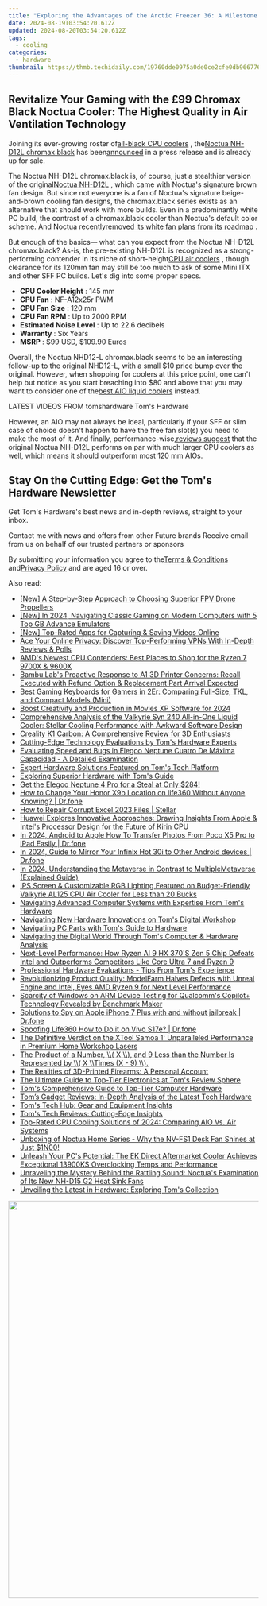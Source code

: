 ```yaml
---
title: "Exploring the Advantages of the Arctic Freezer 36: A Milestone in Economical Air Cooling Technology"
date: 2024-08-19T03:54:20.612Z
updated: 2024-08-20T03:54:20.612Z
tags:
  - cooling
categories:
  - hardware
thumbnail: https://thmb.techidaily.com/19760dde0975a0de0ce2cfe0db96677605f044bc91648bd3418188a2647d61d0.png
---
```


## Revitalize Your Gaming with the £99 Chromax Black Noctua Cooler: The Highest Quality in Air Ventilation Technology

Joining its ever-growing roster of[all-black CPU coolers](https://www.tomshardware.com/pc-components/cooling/noctua-releases-blacked-out-nh-d9l-and-nh-l9x65-chromablack-cpu-coolers) , the[Noctua NH-D12L chromax.black](https://target.georiot.com/Proxy.ashx?tsid=45723&GR%5FURL=https%3A%2F%2Famazon.com%2Fdp%2FB0CVKZ9T3Q%3Ftag%3Dhawk-future-20%26ascsubtag%3Dtomshardware-us-9816298357526699486-20) has been[announced](https://noctua.at/en/noctua-presents-nh-d12l-chromax-black-cpu-cooler) in a press release and is already up for sale.

 The Noctua NH-D12L chromax.black is, of course, just a stealthier version of the original[Noctua NH-D12L](https://www.tomshardware.com/news/noctua-nh-d12l-cpu-cooler) , which came with Noctua's signature brown fan design. But since not everyone is a fan of Noctua's signature beige-and-brown cooling fan designs, the chromax.black series exists as an alternative that should work with more builds. Even in a predominantly white PC build, the contrast of a chromax.black cooler than Noctua's default color scheme. And Noctua recently[removed its white fan plans from its roadmap](https://www.tomshardware.com/news/noctua-white-fans-roadmap) .

 But enough of the basics— what can you expect from the Noctua NH-D12L chromax.black? As-is, the pre-existing NH-D12L is recognized as a strong-performing contender in its niche of short-height[CPU air coolers](https://www.tomshardware.com/reviews/best-cpu-coolers,4181.html) , though clearance for its 120mm fan may still be too much to ask of some Mini ITX and other SFF PC builds. Let's dig into some proper specs.

* **CPU Cooler Height** : 145 mm
* **CPU Fan** : NF-A12x25r PWM
* **CPU Fan Size** : 120 mm
* **CPU Fan RPM** : Up to 2000 RPM
* **Estimated Noise Level** : Up to 22.6 decibels
* **Warranty** : Six Years
* **MSRP** : $99 USD, $109.90 Euros

 Overall, the Noctua NHD12-L chromax.black seems to be an interesting follow-up to the original NHD12-L, with a small $10 price bump over the original. However, when shopping for coolers at this price point, one can't help but notice as you start breaching into $80 and above that you may want to consider one of the[best AIO liquid coolers](https://www.tomshardware.com/best-picks/best-aio-coolers) instead.

 LATEST VIDEOS FROM tomshardware Tom's Hardware

 However, an AIO may not always be ideal, particularly if your SFF or slim case of choice doesn't happen to have the free fan slot(s) you need to make the most of it. And finally, performance-wise,[reviews suggest](https://youtu.be/xZQwKgf%5FIYU?t=380) that the original Noctua NH-D12L performs on par with much larger CPU coolers as well, which means it should outperform most 120 mm AIOs.

## Stay On the Cutting Edge: Get the Tom's Hardware Newsletter

 Get Tom's Hardware's best news and in-depth reviews, straight to your inbox.

 Contact me with news and offers from other Future brands  Receive email from us on behalf of our trusted partners or sponsors

 By submitting your information you agree to the[Terms & Conditions](https://futureplc.com/terms-conditions/) and[Privacy Policy](https://futureplc.com/privacy-policy/) and are aged 16 or over.


<ins class="adsbygoogle"
     style="display:block"
     data-ad-format="autorelaxed"
     data-ad-client="ca-pub-7571918770474297"
     data-ad-slot="1223367746"></ins>



<ins class="adsbygoogle"
     style="display:block"
     data-ad-client="ca-pub-7571918770474297"
     data-ad-slot="8358498916"
     data-ad-format="auto"
     data-full-width-responsive="true"></ins>

<span class="atpl-alsoreadstyle">Also read:</span>
<div><ul>
<li><a href="https://extra-information.techidaily.com/new-a-step-by-step-approach-to-choosing-superior-fpv-drone-propellers/"><u>[New] A Step-by-Step Approach to Choosing Superior FPV Drone Propellers</u></a></li>
<li><a href="https://on-screen-recording.techidaily.com/new-in-2024-navigating-classic-gaming-on-modern-computers-with-5-top-gb-advance-emulators/"><u>[New] In 2024, Navigating Classic Gaming on Modern Computers with 5 Top GB Advance Emulators</u></a></li>
<li><a href="https://facebook-video-footage.techidaily.com/new-top-rated-apps-for-capturing-and-saving-videos-online/"><u>[New] Top-Rated Apps for Capturing & Saving Videos Online</u></a></li>
<li><a href="https://hardware-tips.techidaily.com/ace-your-online-privacy-discover-top-performing-vpns-with-in-depth-reviews-and-polls/"><u>Ace Your Online Privacy: Discover Top-Performing VPNs With In-Depth Reviews & Polls</u></a></li>
<li><a href="https://hardware-tips.techidaily.com/amds-newest-cpu-contenders-best-places-to-shop-for-the-ryzen-7-9700x-and-9600x/"><u>AMD's Newest CPU Contenders: Best Places to Shop for the Ryzen 7 9700X & 9600X</u></a></li>
<li><a href="https://hardware-tips.techidaily.com/bambu-labs-proactive-response-to-a1-3d-printer-concerns-recall-executed-with-refund-option-and-replacement-part-arrival-expected/"><u>Bambu Lab's Proactive Response to A1 3D Printer Concerns: Recall Executed with Refund Option & Replacement Part Arrival Expected</u></a></li>
<li><a href="https://hardware-tips.techidaily.com/best-gaming-keyboards-for-gamers-in-2er-comparing-full-size-tkl-and-compact-models-mini/"><u>Best Gaming Keyboards for Gamers in 2Er: Comparing Full-Size, TKL, and Compact Models (Mini)</u></a></li>
<li><a href="https://extra-tips.techidaily.com/boost-creativity-and-production-in-movies-xp-software-for-2024/"><u>Boost Creativity and Production in Movies  XP Software for 2024</u></a></li>
<li><a href="https://hardware-tips.techidaily.com/comprehensive-analysis-of-the-valkyrie-syn-240-all-in-one-liquid-cooler-stellar-cooling-performance-with-awkward-software-design/"><u>Comprehensive Analysis of the Valkyrie Syn 240 All-in-One Liquid Cooler: Stellar Cooling Performance with Awkward Software Design</u></a></li>
<li><a href="https://hardware-tips.techidaily.com/creality-k1-carbon-a-comprehensive-review-for-3d-enthusiasts/"><u>Creality K1 Carbon: A Comprehensive Review for 3D Enthusiasts</u></a></li>
<li><a href="https://hardware-tips.techidaily.com/cutting-edge-technology-evaluations-by-toms-hardware-experts/"><u>Cutting-Edge Technology Evaluations by Tom's Hardware Experts</u></a></li>
<li><a href="https://hardware-tips.techidaily.com/evaluating-speed-and-bugs-in-elegoo-neptune-cuatro-de-maxima-capacidad-a-detailed-examination/"><u>Evaluating Speed and Bugs in Elegoo Neptune Cuatro De Máxima Capacidad - A Detailed Examination</u></a></li>
<li><a href="https://hardware-tips.techidaily.com/expert-hardware-solutions-featured-on-toms-tech-platform/"><u>Expert Hardware Solutions Featured on Tom's Tech Platform</u></a></li>
<li><a href="https://hardware-tips.techidaily.com/exploring-superior-hardware-with-toms-guide/"><u>Exploring Superior Hardware with Tom's Guide</u></a></li>
<li><a href="https://hardware-tips.techidaily.com/get-the-elegoo-neptune-4-pro-for-a-steal-at-only-284/"><u>Get the Elegoo Neptune 4 Pro for a Steal at Only $284!</u></a></li>
<li><a href="https://location-social.techidaily.com/how-to-change-your-honor-x9b-location-on-life360-without-anyone-knowing-drfone-by-drfone-virtual-android/"><u>How to Change Your Honor X9b Location on life360 Without Anyone Knowing? | Dr.fone</u></a></li>
<li><a href="https://blog-min.techidaily.com/how-to-repair-corrupt-excel-2023-files-stellar-by-stellar-guide/"><u>How to Repair Corrupt Excel 2023 Files | Stellar</u></a></li>
<li><a href="https://hardware-tips.techidaily.com/huawei-explores-innovative-approaches-drawing-insights-from-apple-and-intels-processor-design-for-the-future-of-kirin-cpu/"><u>Huawei Explores Innovative Approaches: Drawing Insights From Apple & Intel's Processor Design for the Future of Kirin CPU</u></a></li>
<li><a href="https://android-transfer.techidaily.com/in-2024-android-to-apple-how-to-transfer-photos-from-poco-x5-pro-to-ipad-easily-drfone-by-drfone-transfer-from-android-transfer-from-android/"><u>In 2024, Android to Apple How To Transfer Photos From Poco X5 Pro to iPad Easily | Dr.fone</u></a></li>
<li><a href="https://screen-mirror.techidaily.com/in-2024-guide-to-mirror-your-infinix-hot-30i-to-other-android-devices-drfone-by-drfone-android/"><u>In 2024, Guide to Mirror Your Infinix Hot 30i to Other Android devices | Dr.fone</u></a></li>
<li><a href="https://some-tips.techidaily.com/in-2024-understanding-the-metaverse-in-contrast-to-multiplemetaverse-explained-guide/"><u>In 2024, Understanding the Metaverse in Contrast to MultipleMetaverse (Explained Guide)</u></a></li>
<li><a href="https://hardware-tips.techidaily.com/ips-screen-and-customizable-rgb-lighting-featured-on-budget-friendly-valkyrie-al125-cpu-air-cooler-for-less-than-20-bucks/"><u>IPS Screen & Customizable RGB Lighting Featured on Budget-Friendly Valkyrie AL125 CPU Air Cooler for Less than 20 Bucks</u></a></li>
<li><a href="https://hardware-tips.techidaily.com/navigating-advanced-computer-systems-with-expertise-from-toms-hardware/"><u>Navigating Advanced Computer Systems with Expertise From Tom's Hardware</u></a></li>
<li><a href="https://hardware-tips.techidaily.com/navigating-new-hardware-innovations-on-toms-digital-workshop/"><u>Navigating New Hardware Innovations on Tom's Digital Workshop</u></a></li>
<li><a href="https://hardware-tips.techidaily.com/navigating-pc-parts-with-toms-guide-to-hardware/"><u>Navigating PC Parts with Tom's Guide to Hardware</u></a></li>
<li><a href="https://hardware-tips.techidaily.com/navigating-the-digital-world-through-toms-computer-and-hardware-analysis/"><u>Navigating the Digital World Through Tom's Computer & Hardware Analysis</u></a></li>
<li><a href="https://hardware-tips.techidaily.com/next-level-performance-how-ryzen-ai-9-hx-370s-zen-5-chip-defeats-intel-and-outperforms-competitors-like-core-ultra-7-and-ryzen-9/"><u>Next-Level Performance: How Ryzen AI 9 HX 370'S Zen 5 Chip Defeats Intel and Outperforms Competitors Like Core Ultra 7 and Ryzen 9</u></a></li>
<li><a href="https://hardware-tips.techidaily.com/professional-hardware-evaluations-tips-from-toms-experience/"><u>Professional Hardware Evaluations - Tips From Tom's Experience</u></a></li>
<li><a href="https://hardware-tips.techidaily.com/revolutionizing-product-quality-modelfarm-halves-defects-with-unreal-engine-and-intel-eyes-amd-ryzen-9-for-next-level-performance/"><u>Revolutionizing Product Quality: ModelFarm Halves Defects with Unreal Engine and Intel, Eyes AMD Ryzen 9 for Next Level Performance</u></a></li>
<li><a href="https://hardware-tips.techidaily.com/scarcity-of-windows-on-arm-device-testing-for-qualcomms-copilotplus-technology-revealed-by-benchmark-maker/"><u>Scarcity of Windows on ARM Device Testing for Qualcomm's Copilot+ Technology Revealed by Benchmark Maker</u></a></li>
<li><a href="https://ios-location-track.techidaily.com/solutions-to-spy-on-apple-iphone-7-plus-with-and-without-jailbreak-drfone-by-drfone-virtual-ios/"><u>Solutions to Spy on Apple iPhone 7 Plus with and without jailbreak | Dr.fone</u></a></li>
<li><a href="https://fake-location.techidaily.com/spoofing-life360-how-to-do-it-on-vivo-s17e-drfone-by-drfone-virtual-android/"><u>Spoofing Life360 How to Do it on Vivo S17e? | Dr.fone</u></a></li>
<li><a href="https://hardware-tips.techidaily.com/the-definitive-verdict-on-the-xtool-samoa-1-unparalleled-performance-in-premium-home-workshop-lasers/"><u>The Definitive Verdict on the XTool Samoa 1: Unparalleled Performance in Premium Home Workshop Lasers</u></a></li>
<li><a href="https://hardware-tips.techidaily.com/the-product-of-a-number-x-and-9-less-than-the-number-is-represented-by-x-times-x-9/"><u>The Product of a Number, \\( X \\), and 9 Less than the Number Is Represented by \\( X \\Times (X - 9) \\).</u></a></li>
<li><a href="https://hardware-tips.techidaily.com/the-realities-of-3d-printed-firearms-a-personal-account/"><u>The Realities of 3D-Printed Firearms: A Personal Account</u></a></li>
<li><a href="https://hardware-tips.techidaily.com/the-ultimate-guide-to-top-tier-electronics-at-toms-review-sphere/"><u>The Ultimate Guide to Top-Tier Electronics at Tom's Review Sphere</u></a></li>
<li><a href="https://hardware-tips.techidaily.com/toms-comprehensive-guide-to-top-tier-computer-hardware/"><u>Tom's Comprehensive Guide to Top-Tier Computer Hardware</u></a></li>
<li><a href="https://hardware-tips.techidaily.com/toms-gadget-reviews-in-depth-analysis-of-the-latest-tech-hardware/"><u>Tom’s Gadget Reviews: In-Depth Analysis of the Latest Tech Hardware</u></a></li>
<li><a href="https://hardware-tips.techidaily.com/toms-tech-hub-gear-and-equipment-insights/"><u>Tom's Tech Hub: Gear and Equipment Insights</u></a></li>
<li><a href="https://hardware-tips.techidaily.com/toms-tech-reviews-cutting-edge-insights/"><u>Tom's Tech Reviews: Cutting-Edge Insights</u></a></li>
<li><a href="https://hardware-tips.techidaily.com/top-rated-cpu-cooling-solutions-of-2024-comparing-aio-vs-air-systems/"><u>Top-Rated CPU Cooling Solutions of 2024: Comparing AIO Vs. Air Systems</u></a></li>
<li><a href="https://hardware-tips.techidaily.com/1723175659648-unboxing-of-noctua-home-series-why-the-nv-fs1-desk-fan-shines-at-just-1n00/"><u>Unboxing of Noctua Home Series - Why the NV-FS1 Desk Fan Shines at Just $1N00!</u></a></li>
<li><a href="https://hardware-tips.techidaily.com/unleash-your-pcs-potential-the-ek-direct-aftermarket-cooler-achieves-exceptional-13900ks-overclocking-temps-and-performance/"><u>Unleash Your PC's Potential: The EK Direct Aftermarket Cooler Achieves Exceptional 13900KS Overclocking Temps and Performance</u></a></li>
<li><a href="https://hardware-tips.techidaily.com/unraveling-the-mystery-behind-the-rattling-sound-noctuas-examination-of-its-new-nh-d15-g2-heat-sink-fans/"><u>Unraveling the Mystery Behind the Rattling Sound: Noctua's Examination of Its New NH-D15 G2 Heat Sink Fans</u></a></li>
<li><a href="https://hardware-tips.techidaily.com/unveiling-the-latest-in-hardware-exploring-toms-collection/"><u>Unveiling the Latest in Hardware: Exploring Tom's Collection</u></a></li>
</ul></div>

<!-- affiliate ads begin -->
<a href="https://aspironcom.sjv.io/c/5597632/1941789/21554" target="_top" id="1941789"><img src="//a.impactradius-go.com/display-ad/21554-1941789" border="0" alt="" width="650" height="800"/></a><img height="0" width="0" src="https://imp.pxf.io/i/5597632/1941789/21554" style="position:absolute;visibility:hidden;" border="0" />
<!-- affiliate ads end -->